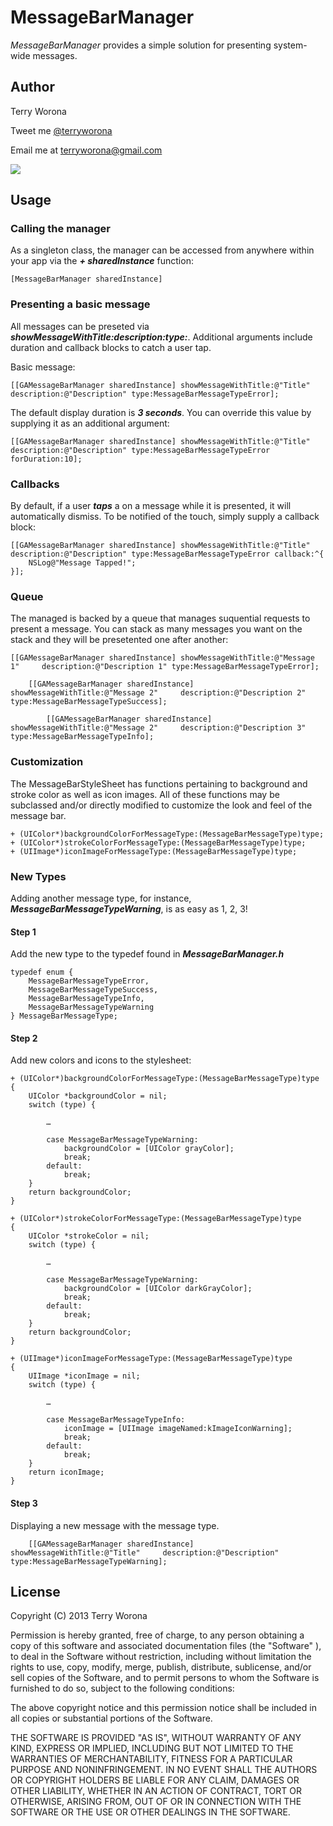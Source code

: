 # MessageBarManager

*MessageBarManager* provides a simple solution for presenting system-wide messages. 

## Author

<p>
	Terry Worona
</p>

<p>
	Tweet me <a href="http://www.twitter.com/terryworona">@terryworona</a>
</p>

<p>
	Email me at <a href="mailto:terryworona@gmail.com">terryworona@gmail.com</a>
</p>

<img src="https://github.com/terryworona/FireChat/raw/master/screens/firechat.png">

<br/>

## Usage

### Calling the manager

As a singleton class, the manager can be accessed from anywhere within your app via the ***+ sharedInstance*** function:

	[MessageBarManager sharedInstance]
	
### Presenting a basic message

All messages can be preseted via ***showMessageWithTitle:description:type:***. Additional arguments include duration and callback blocks to catch a user tap. 

Basic message:

	[[GAMessageBarManager sharedInstance] showMessageWithTitle:@"Title" 	description:@"Description" type:MessageBarMessageTypeError];

The default display duration is ***3 seconds***. You can override this value by supplying it as an additional argument:

	[[GAMessageBarManager sharedInstance] showMessageWithTitle:@"Title" description:@"Description" type:MessageBarMessageTypeError forDuration:10];


### Callbacks

By default, if a user ***taps*** a on a message while it is presented, it will automatically dismiss. To be notified of the touch, simply supply a callback block:

	[[GAMessageBarManager sharedInstance] showMessageWithTitle:@"Title" description:@"Description" type:MessageBarMessageTypeError callback:^{
		NSLog@"Message Tapped!";
	}];
	
### Queue

The managed is backed by a queue that manages suquential requests to present a message. You can stack as many messages you want on the stack and they will be presetented one after another:

	[[GAMessageBarManager sharedInstance] showMessageWithTitle:@"Message 1" 	description:@"Description 1" type:MessageBarMessageTypeError];
	
		[[GAMessageBarManager sharedInstance] showMessageWithTitle:@"Message 2" 	description:@"Description 2" type:MessageBarMessageTypeSuccess];
		
			[[GAMessageBarManager sharedInstance] showMessageWithTitle:@"Message 2" 	description:@"Description 3" type:MessageBarMessageTypeInfo];


### Customization

The MessageBarStyleSheet has functions pertaining to background and stroke color as well as icon images. All of these functions may be subclassed and/or directly modified to customize the look and feel of the message bar. 

	+ (UIColor*)backgroundColorForMessageType:(MessageBarMessageType)type;
	+ (UIColor*)strokeColorForMessageType:(MessageBarMessageType)type;
	+ (UIImage*)iconImageForMessageType:(MessageBarMessageType)type;

### New Types
	
Adding another message type, for instance, ***MessageBarMessageTypeWarning***, is as easy as 1, 2, 3!

#### Step 1

Add the new type to the typedef found in ***MessageBarManager.h***

	typedef enum {
    	MessageBarMessageTypeError,
	    MessageBarMessageTypeSuccess,
    	MessageBarMessageTypeInfo,
	    MessageBarMessageTypeWarning
	} MessageBarMessageType;
	
#### Step 2

Add new colors and icons to the stylesheet:

	+ (UIColor*)backgroundColorForMessageType:(MessageBarMessageType)type
	{
    	UIColor *backgroundColor = nil;
	    switch (type) {
        
    	    …
		
			case MessageBarMessageTypeWarning:
            	backgroundColor = [UIColor grayColor];
	            break;
    	    default:
        	    break;
	    }
	    return backgroundColor;
	}
	
	+ (UIColor*)strokeColorForMessageType:(MessageBarMessageType)type
	{
    	UIColor *strokeColor = nil;
	    switch (type) {
        
    	    …
		
			case MessageBarMessageTypeWarning:
            	backgroundColor = [UIColor darkGrayColor];
	            break;
    	    default:
        	    break;
	    }
	    return backgroundColor;
	}
	
	+ (UIImage*)iconImageForMessageType:(MessageBarMessageType)type
	{
	    UIImage *iconImage = nil;
    	switch (type) {
    	
    		…
    	
	        case MessageBarMessageTypeInfo:
    	        iconImage = [UIImage imageNamed:kImageIconWarning];
        	    break;
	        default:
    	        break;
    	}
    	return iconImage;
	}

#### Step 3 

Displaying a new message with the message type. 

		[[GAMessageBarManager sharedInstance] showMessageWithTitle:@"Title" 	description:@"Description" type:MessageBarMessageTypeWarning];


## License

Copyright (C) 2013 Terry Worona

Permission is hereby granted, free of charge, to any person obtaining a copy of this software and associated documentation files (the "Software" ), to deal in the Software without restriction, including without limitation the rights to use, copy, modify, merge, publish, distribute, sublicense, and/or sell copies of the Software, and to permit persons to whom the Software is furnished to do so, subject to the following conditions:

The above copyright notice and this permission notice shall be included in all copies or substantial portions of the Software.

THE SOFTWARE IS PROVIDED "AS IS", WITHOUT WARRANTY OF ANY KIND, EXPRESS OR IMPLIED, INCLUDING BUT NOT LIMITED TO THE WARRANTIES OF MERCHANTABILITY, FITNESS FOR A PARTICULAR PURPOSE AND NONINFRINGEMENT. IN NO EVENT SHALL THE AUTHORS OR COPYRIGHT HOLDERS BE LIABLE FOR ANY CLAIM, DAMAGES OR OTHER LIABILITY, WHETHER IN AN ACTION OF CONTRACT, TORT OR OTHERWISE, ARISING FROM, OUT OF OR IN CONNECTION WITH THE SOFTWARE OR THE USE OR OTHER DEALINGS IN THE SOFTWARE.